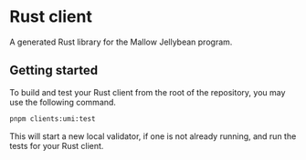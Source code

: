 # Rust client

A generated Rust library for the Mallow Jellybean program.

## Getting started

To build and test your Rust client from the root of the repository, you may use the following command.

```sh
pnpm clients:umi:test
```

This will start a new local validator, if one is not already running, and run the tests for your Rust client.
